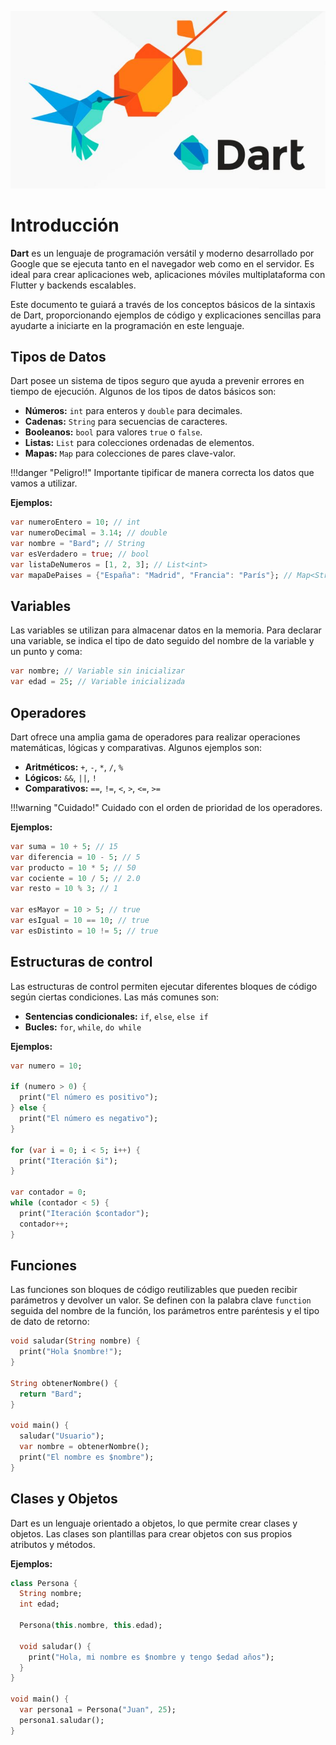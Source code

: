 
![Símbolo representativo de Dart](img/dart.jpeg)
  

# Introducción

**Dart** es un lenguaje de programación versátil y moderno desarrollado por Google que se ejecuta tanto en el navegador web como en el servidor. Es ideal para crear aplicaciones web, aplicaciones móviles multiplataforma con Flutter y backends escalables.

Este documento te guiará a través de los conceptos básicos de la sintaxis de Dart, proporcionando ejemplos de código y explicaciones sencillas para ayudarte a iniciarte en la programación en este lenguaje.

## Tipos de Datos

Dart posee un sistema de tipos seguro que ayuda a prevenir errores en tiempo de ejecución. Algunos de los tipos de datos básicos son:


* **Números:** `int` para enteros y `double` para decimales.
* **Cadenas:** `String` para secuencias de caracteres.
* **Booleanos:** `bool` para valores `true` o `false`.
* **Listas:** `List` para colecciones ordenadas de elementos.
* **Mapas:** `Map` para colecciones de pares clave-valor.


!!!danger "Peligro!!"
    Importante tipificar de manera correcta los datos que vamos a utilizar.


**Ejemplos:**


```Dart
var numeroEntero = 10; // int
var numeroDecimal = 3.14; // double
var nombre = "Bard"; // String
var esVerdadero = true; // bool
var listaDeNumeros = [1, 2, 3]; // List<int>
var mapaDePaises = {"España": "Madrid", "Francia": "París"}; // Map<String, String>
```

## Variables

Las variables se utilizan para almacenar datos en la memoria. Para declarar una variable, se indica el tipo de dato seguido del nombre de la variable y un punto y coma:


```Dart
var nombre; // Variable sin inicializar
var edad = 25; // Variable inicializada
```

## Operadores

Dart ofrece una amplia gama de operadores para realizar operaciones matemáticas, lógicas y comparativas. Algunos ejemplos son:


* **Aritméticos:** `+`, `-`, `*`, `/`, `%`
* **Lógicos:** `&&`, `||`, `!`
* **Comparativos:** `==`, `!=`, `<`, `>`, `<=`, `>=`

!!!warning "Cuidado!"
    Cuidado con el orden de prioridad de los operadores.


**Ejemplos:**

```Dart
var suma = 10 + 5; // 15
var diferencia = 10 - 5; // 5
var producto = 10 * 5; // 50
var cociente = 10 / 5; // 2.0
var resto = 10 % 3; // 1

var esMayor = 10 > 5; // true
var esIgual = 10 == 10; // true
var esDistinto = 10 != 5; // true
```

## Estructuras de control

Las estructuras de control permiten ejecutar diferentes bloques de código según ciertas condiciones. Las más comunes son:


* **Sentencias condicionales:** `if`, `else`, `else if`
* **Bucles:** `for`, `while`, `do while`

**Ejemplos:**

```Dart
var numero = 10;

if (numero > 0) {
  print("El número es positivo");
} else {
  print("El número es negativo");
}

for (var i = 0; i < 5; i++) {
  print("Iteración $i");
}

var contador = 0;
while (contador < 5) {
  print("Iteración $contador");
  contador++;
}
```

## Funciones

Las funciones son bloques de código reutilizables que pueden recibir parámetros y devolver un valor. Se definen con la palabra clave `function` seguida del nombre de la función, los parámetros entre paréntesis y el tipo de dato de retorno:

```Dart
void saludar(String nombre) {
  print("Hola $nombre!");
}

String obtenerNombre() {
  return "Bard";
}

void main() {
  saludar("Usuario");
  var nombre = obtenerNombre();
  print("El nombre es $nombre");
}
```

## Clases y Objetos

Dart es un lenguaje orientado a objetos, lo que permite crear clases y objetos. Las clases son plantillas para crear objetos con sus propios atributos y métodos.

**Ejemplos:**

```Dart
class Persona {
  String nombre;
  int edad;

  Persona(this.nombre, this.edad);

  void saludar() {
    print("Hola, mi nombre es $nombre y tengo $edad años");
  }
}

void main() {
  var persona1 = Persona("Juan", 25);
  persona1.saludar();
}